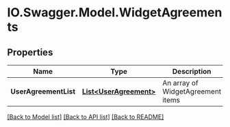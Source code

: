 # IO.Swagger.Model.WidgetAgreements
## Properties

Name | Type | Description | Notes
------------ | ------------- | ------------- | -------------
**UserAgreementList** | [**List&lt;UserAgreement&gt;**](UserAgreement.md) | An array of WidgetAgreement items | [optional] 

[[Back to Model list]](../README.md#documentation-for-models) [[Back to API list]](../README.md#documentation-for-api-endpoints) [[Back to README]](../README.md)

